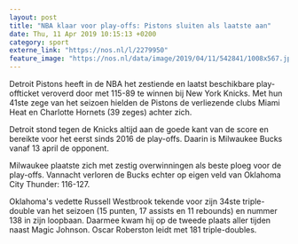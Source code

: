 ```yaml
---
layout: post
title: "NBA klaar voor play-offs: Pistons sluiten als laatste aan"
date: Thu, 11 Apr 2019 10:15:13 +0200
category: sport
externe_link: "https://nos.nl/l/2279950"
feature_image: "https://nos.nl/data/image/2019/04/11/542841/1008x567.jpg"
---
```


<p>Detroit Pistons heeft in de NBA het zestiende en laatst beschikbare play-offticket veroverd door met 115-89 te winnen bij New York Knicks. Met hun 41ste zege van het seizoen hielden de Pistons de verliezende clubs Miami Heat en Charlotte Hornets (39 zeges) achter zich.</p>
<p>Detroit stond tegen de Knicks altijd aan de goede kant van de score en bereikte voor het eerst sinds 2016 de play-offs. Daarin is Milwaukee Bucks vanaf 13 april de opponent.</p>
<p>Milwaukee plaatste zich met zestig overwinningen als beste ploeg voor de play-offs. Vannacht verloren de Bucks echter op eigen veld van Oklahoma City Thunder: 116-127.</p>
<p>Oklahoma's vedette Russell Westbrook tekende voor zijn 34ste triple-double van het seizoen (15 punten, 17 assists en 11 rebounds) en nummer 138 in zijn loopbaan. Daarmee kwam hij op de tweede plaats aller tijden naast Magic Johnson. Oscar Roberston leidt met 181 triple-doubles.</p>
